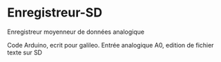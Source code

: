 Enregistreur-SD
===============

Enregistreur moyenneur de données analogique


Code Arduino, ecrit pour galileo.
Entrée analogique A0, edition de fichier texte sur SD

